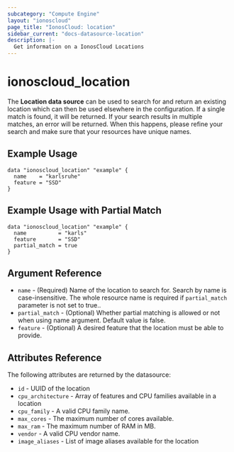 ```yaml
---
subcategory: "Compute Engine"
layout: "ionoscloud"
page_title: "IonosCloud: location"
sidebar_current: "docs-datasource-location"
description: |-
  Get information on a IonosCloud Locations
---
```


# ionoscloud\_location

The **Location data source** can be used to search for and return an existing location which can then be used elsewhere in the configuration.
If a single match is found, it will be returned. If your search results in multiple matches, an error will be returned.
When this happens, please refine your search and make sure that your resources have unique names.

## Example Usage

```hcl
data "ionoscloud_location" "example" {
  name    = "karlsruhe"
  feature = "SSD"
}
```

## Example Usage with Partial Match

```hcl
data "ionoscloud_location" "example" {
  name          = "karls"
  feature       = "SSD"
  partial_match = true
}
```

## Argument Reference

 * `name` - (Required) Name of the location to search for. Search by name is case-insensitive. The whole resource name is required if `partial_match` parameter is not set to true..
 * `partial_match` - (Optional) Whether partial matching is allowed or not when using name argument. Default value is false.
 * `feature` - (Optional) A desired feature that the location must be able to provide.

## Attributes Reference

The following attributes are returned by the datasource:

 * `id` - UUID of the location
 * `cpu_architecture` - Array of features and CPU families available in a location
  * `cpu_family` - A valid CPU family name.
  * `max_cores` - The maximum number of cores available.
  * `max_ram` - The maximum number of RAM in MB.
  * `vendor` - A valid CPU vendor name.
* `image_aliases` - List of image aliases available for the location